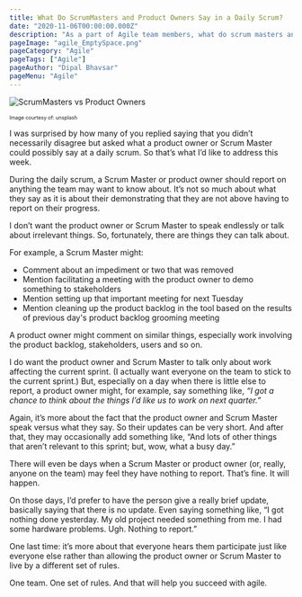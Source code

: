 ```yaml
---
title: What Do ScrumMasters and Product Owners Say in a Daily Scrum?
date: "2020-11-06T00:00:00.000Z"
description: "As a part of Agile team members, what do scrum masters and product owners say in a daily scrum."
pageImage: "agile_EmptySpace.png"
pageCategory: "Agile"
pageTags: ["Agile"]
pageAuthor: "Dipal Bhavsar"
pageMenu: "Agile"
---
```



![ScrumMasters vs Product Owners](https://images.unsplash.com/photo-1552664730-d307ca884978?ixlib=rb-1.2.1&w=650&q=80)
<p style="font-size:9px">Image courtesy of: unsplash</p>

I was surprised by how many of you replied saying that you didn’t necessarily disagree but asked what a product owner or Scrum Master could possibly say at a daily scrum. So that’s what I’d like to address this week.

During the daily scrum, a Scrum Master or product owner should report on anything the team may want to know about. It’s not so much about what they say as it is about their demonstrating that they are not above having to report on their progress.

I don’t want the product owner or Scrum Master to speak endlessly or talk about irrelevant things. So, fortunately, there are things they can talk about.

For example, a Scrum Master might:
*	Comment about an impediment or two that was removed
*	Mention facilitating a meeting with the product owner to demo something to stakeholders
*	Mention setting up that important meeting for next Tuesday
*	Mention cleaning up the product backlog in the tool based on the results of previous day's product backlog grooming meeting

A product owner might comment on similar things, especially work involving the product backlog, stakeholders, users and so on.

I do want the product owner and Scrum Master to talk only about work affecting the current sprint. (I actually want everyone on the team to stick to the current sprint.) But, especially on a day when there is little else to report, a product owner might, for example, say something like, _“I got a chance to think about the things I’d like us to work on next quarter.”_

Again, it’s more about the fact that the product owner and Scrum Master speak versus what they say. So their updates can be very short. And after that, they may occasionally add something like, “And lots of other things that aren’t relevant to this sprint; but, wow, what a busy day.”

There will even be days when a Scrum Master or product owner (or, really, anyone on the team) may feel they have nothing to report. That’s fine. It will happen.

On those days, I’d prefer to have the person give a really brief update, basically saying that there is no update. Even saying something like, “I got nothing done yesterday. My old project needed something from me. I had some hardware problems. Ugh. Nothing to report.”

One last time: it’s more about that everyone hears them participate just like everyone else rather than allowing the product owner or Scrum Master to live by a different set of rules.

One team. One set of rules. And that will help you succeed with agile.
